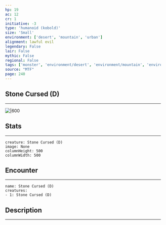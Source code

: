 ```yaml
---
hp: 19
ac: 12
cr: 1
initiative: -3
type: 'humanoid (kobold)'    
size: 'Small'
environment: ['desert', 'mountain', 'urban']
alignment: lawful evil
legendary: False
lair: False
mythic: False
regional: False
tags: ['monster', 'environment/desert', 'environment/mountain', 'environment/urban']
source: "MTF"
page: 240
---
```


## Stone Cursed (D)
---

![|600](D:/Program%20Files/5e.tools/img/bestiary/MTF/Stone%20Cursed.jpg)

## Stats
---

```statblock
creature: Stone Cursed (D)
image: None
columnHeight: 500
columnWidth: 500
```

## Encounter
---

```encounter-table
name: Stone Cursed (D)
creatures:
- 1: Stone Cursed (D)
```

## Description
---




